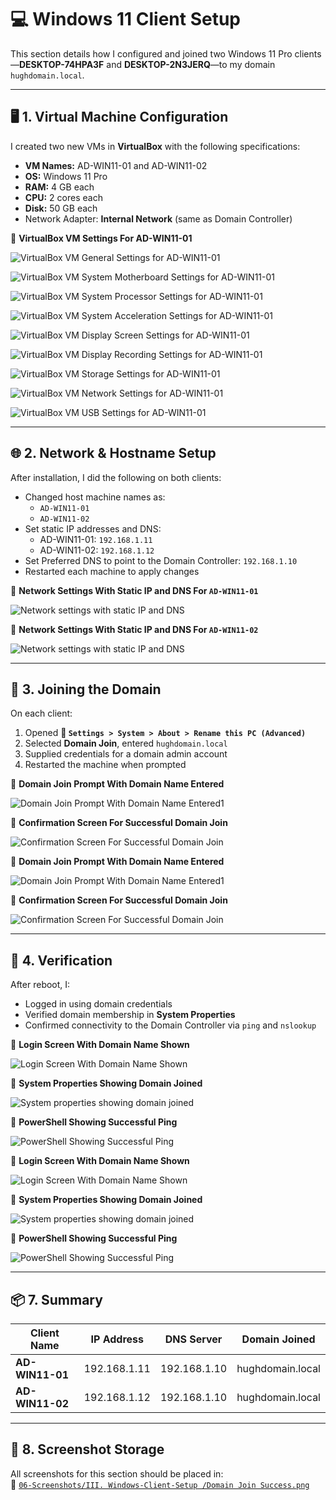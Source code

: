 # 💻 Windows 11 Client Setup

This section details how I configured and joined two Windows 11 Pro clients—**DESKTOP-74HPA3F** and **DESKTOP-2N3JERQ**—to my domain `hughdomain.local`.

---

## 🖥️ 1. Virtual Machine Configuration

I created two new VMs in **VirtualBox** with the following specifications:

- **VM Names:** AD-WIN11-01 and AD-WIN11-02
- **OS:** Windows 11 Pro
- **RAM:** 4 GB each
- **CPU:** 2 cores each
- **Disk:** 50 GB each
- Network Adapter: **Internal Network** (same as Domain Controller)

📸 **VirtualBox VM Settings For AD-WIN11-01**

![VirtualBox VM General Settings for AD-WIN11-01](https://github.com/user-attachments/assets/8da28c73-02bf-4688-b908-1af65d8b30e5)

![VirtualBox VM System Motherboard Settings for AD-WIN11-01](https://github.com/user-attachments/assets/dd51caf8-2558-497c-baf8-6e6b83042bf2)

![VirtualBox VM System Processor Settings for AD-WIN11-01](https://github.com/user-attachments/assets/3febf267-9362-45f6-be6c-7edb8149189e)

![VirtualBox VM System Acceleration Settings for AD-WIN11-01](https://github.com/user-attachments/assets/82c218ca-a10f-4561-94cc-53fd3d8738a7)

![VirtualBox VM Display Screen Settings for AD-WIN11-01](https://github.com/user-attachments/assets/5395c314-ac3d-4826-b21a-bfc9ed74732a)

![VirtualBox VM Display Recording Settings for AD-WIN11-01](https://github.com/user-attachments/assets/76037d83-952d-4d58-bc2e-4bf21267e024)

![VirtualBox VM Storage Settings for AD-WIN11-01](https://github.com/user-attachments/assets/c7329dad-1fd4-4999-af5e-d28656bbda93)

![VirtualBox VM Network Settings for AD-WIN11-01](https://github.com/user-attachments/assets/e6e8b8a7-8baa-4498-84a7-448d5aabf7e7)

![VirtualBox VM USB Settings for AD-WIN11-01](https://github.com/user-attachments/assets/e2219acf-0c0d-4e36-84a4-edfbcf93e087)


---

## 🌐 2. Network & Hostname Setup

After installation, I did the following on both clients:

- Changed host machine names as:
  - `AD-WIN11-01`
  - `AD-WIN11-02`
- Set static IP addresses and DNS:
  - AD-WIN11-01: `192.168.1.11`
  - AD-WIN11-02: `192.168.1.12`
- Set Preferred DNS to point to the Domain Controller: `192.168.1.10`
- Restarted each machine to apply changes

📸 **Network Settings With Static IP and DNS For `AD-WIN11-01`**

![Network settings with static IP and DNS](https://github.com/user-attachments/assets/df273dd0-bc9b-4550-992f-8e2aab110a8c)

📸 **Network Settings With Static IP and DNS For `AD-WIN11-02`**

![Network settings with static IP and DNS](https://github.com/user-attachments/assets/a10095ff-e4f6-4635-9459-7e0333493914)

---

## 🏢 3. Joining the Domain

On each client:

1. Opened **📂 `Settings > System > About > Rename this PC (Advanced)`**
2. Selected **Domain Join**, entered `hughdomain.local`
3. Supplied credentials for a domain admin account
4. Restarted the machine when prompted

📸 **Domain Join Prompt With Domain Name Entered**

![Domain Join Prompt With Domain Name Entered1](https://github.com/user-attachments/assets/52dfe7a0-4b2d-4716-920e-eafb4f79dca3)

📸 **Confirmation Screen For Successful Domain Join**

![Confirmation Screen For Successful Domain Join](https://github.com/user-attachments/assets/4a39927b-ba5d-4fd6-8b1a-455943c53533)

📸 **Domain Join Prompt With Domain Name Entered**

![Domain Join Prompt With Domain Name Entered1](https://github.com/user-attachments/assets/52dfe7a0-4b2d-4716-920e-eafb4f79dca3)

📸 **Confirmation Screen For Successful Domain Join**

![Confirmation Screen For Successful Domain Join](https://github.com/user-attachments/assets/3dfb83d6-5da0-4982-b765-07c5135e3f95)

---

## 🧪 4. Verification

After reboot, I:

- Logged in using domain credentials
- Verified domain membership in **System Properties**
- Confirmed connectivity to the Domain Controller via `ping` and `nslookup`

📸 **Login Screen With Domain Name Shown**

![Login Screen With Domain Name Shown](https://github.com/user-attachments/assets/60ffc840-6c1d-4db0-bed2-1af49fd3f053)

📸 **System Properties Showing Domain Joined**

![System properties showing domain joined](https://github.com/user-attachments/assets/afdbaec2-139e-44b0-a573-16005268edc4)

📸 **PowerShell Showing Successful Ping**

![PowerShell Showing Successful Ping](https://github.com/user-attachments/assets/7920886b-afa6-45ca-87ec-83f85a2364e5)

📸 **Login Screen With Domain Name Shown**

![Login Screen With Domain Name Shown](https://github.com/user-attachments/assets/9ff3b78a-7e31-4b3a-87c9-a9d30626c624)

📸 **System Properties Showing Domain Joined**

![System properties showing domain joined](https://github.com/user-attachments/assets/9d55c881-e968-40ee-ab5f-1b3c8baf73b3)

📸 **PowerShell Showing Successful Ping**

![PowerShell Showing Successful Ping](https://github.com/user-attachments/assets/786662b4-9a08-4464-9acf-d0c0973b9002)

---

## 📦 7. Summary

| Client Name         | IP Address    | DNS Server     | Domain Joined    |
|---------------------|---------------|----------------|------------------|
| **AD-WIN11-01**     | 192.168.1.11  | 192.168.1.10   | hughdomain.local |
| **AD-WIN11-02**     | 192.168.1.12  | 192.168.1.10   | hughdomain.local |

---

## 📁 8. Screenshot Storage

All screenshots for this section should be placed in:  
📂 [`06-Screenshots/III. Windows-Client-Setup
/Domain Join Success.png`](https://github.com/Hugh-Kumbi/Hugh-Kumbi-Active-Directory-Lab/blob/main/06-Screenshots/III.%20Windows-Client-Setup/README.md)
